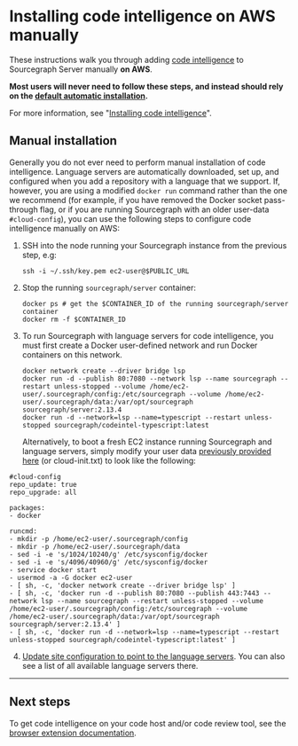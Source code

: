 # Installing code intelligence on AWS manually

These instructions walk you through adding [code intelligence](../index.md) to Sourcegraph Server manually **on AWS**.

**Most users will never need to follow these steps, and instead should rely on the [default automatic installation](index.md).**

For more information, see "[Installing code intelligence](index.md)".

## Manual installation

Generally you do not ever need to perform manual installation of code intelligence. Language servers are automatically downloaded, set up, and configured when you add a repository with a language that we support. If, however, you are using a modified `docker run` command rather than the one we recommend (for example, if you have removed the Docker socket pass-through flag, or if you are running Sourcegraph with an older user-data `#cloud-config`), you can use the following steps to configure code intelligence manually on AWS:

1.  SSH into the node running your Sourcegraph instance from the previous step, e.g:

    ```
    ssh -i ~/.ssh/key.pem ec2-user@$PUBLIC_URL
    ```

2.  Stop the running `sourcegraph/server` container:

    ```
    docker ps # get the $CONTAINER_ID of the running sourcegraph/server container
    docker rm -f $CONTAINER_ID
    ```

3.  To run Sourcegraph with language servers for code intelligence, you must first create a Docker user-defined network and run Docker containers on this network.

    ```
    docker network create --driver bridge lsp
    docker run -d --publish 80:7080 --network lsp --name sourcegraph --restart unless-stopped --volume /home/ec2-user/.sourcegraph/config:/etc/sourcegraph --volume /home/ec2-user/.sourcegraph/data:/var/opt/sourcegraph sourcegraph/server:2.13.4
    docker run -d --network=lsp --name=typescript --restart unless-stopped sourcegraph/codeintel-typescript:latest
    ```

    Alternatively, to boot a fresh EC2 instance running Sourcegraph and language servers, simply modify your user data [previously provided here](../../../admin/install/docker/aws.md#deploy-to-ec2) (or cloud-init.txt) to look like the following:

<!-- Indenting this causes it to not be rendered as code. -->

```
#cloud-config
repo_update: true
repo_upgrade: all

packages:
- docker

runcmd:
- mkdir -p /home/ec2-user/.sourcegraph/config
- mkdir -p /home/ec2-user/.sourcegraph/data
- sed -i -e 's/1024/10240/g' /etc/sysconfig/docker
- sed -i -e 's/4096/40960/g' /etc/sysconfig/docker
- service docker start
- usermod -a -G docker ec2-user
- [ sh, -c, 'docker network create --driver bridge lsp' ]
- [ sh, -c, 'docker run -d --publish 80:7080 --publish 443:7443 --network lsp --name sourcegraph --restart unless-stopped --volume /home/ec2-user/.sourcegraph/config:/etc/sourcegraph --volume /home/ec2-user/.sourcegraph/data:/var/opt/sourcegraph sourcegraph/server:2.13.4' ]
- [ sh, -c, 'docker run -d --network=lsp --name=typescript --restart unless-stopped sourcegraph/codeintel-typescript:latest' ]
```

4.  [Update site configuration to point to the language servers](index.md#configure-sourcegraph-to-connect-to-the-language-servers). You can also see a list of all available language servers there.

---

## Next steps

To get code intelligence on your code host and/or code review tool, see the [browser extension documentation](../../../integration/browser_extension.md).
